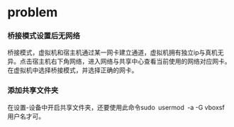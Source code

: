 # problem

### 桥接模式设置后无网络

桥接模式，虚拟机和宿主机通过某一网卡建立通道，虚拟机拥有独立ip与真机无异。点击宿主机右下角网络，进入网络与共享中心查看当前使用的网络对应网卡。在虚拟机中选择桥接模式，并选择正确的网卡。

### 添加共享文件夹

在设置-设备中开启共享文件夹，还要使用此命令sudo` `usermod` `-a -G vboxsf 用户名才可。

